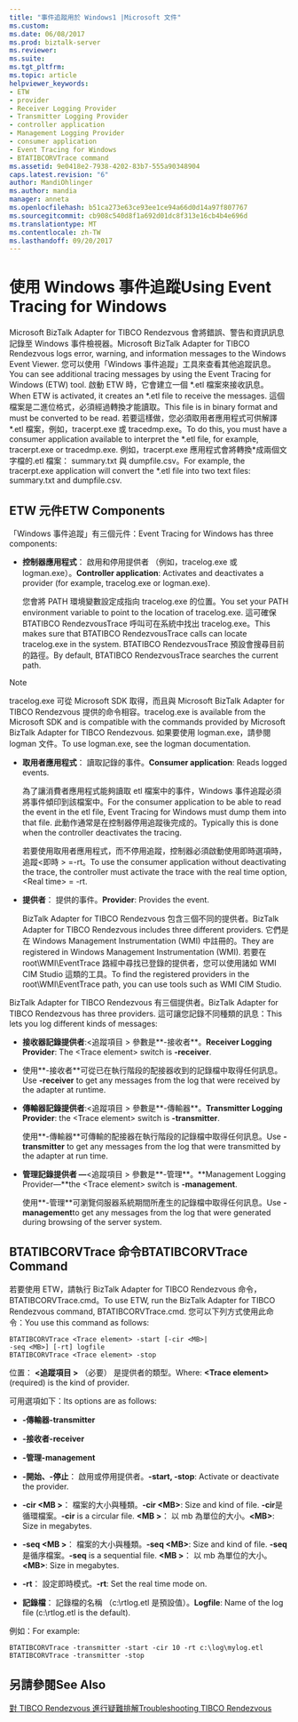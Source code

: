 ```yaml
---
title: "事件追蹤用於 Windows1 |Microsoft 文件"
ms.custom: 
ms.date: 06/08/2017
ms.prod: biztalk-server
ms.reviewer: 
ms.suite: 
ms.tgt_pltfrm: 
ms.topic: article
helpviewer_keywords:
- ETW
- provider
- Receiver Logging Provider
- Transmitter Logging Provider
- controller application
- Management Logging Provider
- consumer application
- Event Tracing for Windows
- BTATIBCORVTrace command
ms.assetid: 9e0418e2-7938-4202-83b7-555a90348904
caps.latest.revision: "6"
author: MandiOhlinger
ms.author: mandia
manager: anneta
ms.openlocfilehash: b51ca273e63ce93ee1ce94a66d0d14a97f807767
ms.sourcegitcommit: cb908c540d8f1a692d01dc8f313e16cb4b4e696d
ms.translationtype: MT
ms.contentlocale: zh-TW
ms.lasthandoff: 09/20/2017
---
```

# <a name="using-event-tracing-for-windows"></a><span data-ttu-id="4bb7b-102">使用 Windows 事件追蹤</span><span class="sxs-lookup"><span data-stu-id="4bb7b-102">Using Event Tracing for Windows</span></span>
<span data-ttu-id="4bb7b-103">Microsoft BizTalk Adapter for TIBCO Rendezvous 會將錯誤、警告和資訊訊息記錄至 Windows 事件檢視器。</span><span class="sxs-lookup"><span data-stu-id="4bb7b-103">Microsoft BizTalk Adapter for TIBCO Rendezvous logs error, warning, and information messages to the Windows Event Viewer.</span></span> <span data-ttu-id="4bb7b-104">您可以使用「Windows 事件追蹤」工具來查看其他追蹤訊息。</span><span class="sxs-lookup"><span data-stu-id="4bb7b-104">You can see additional tracing messages by using the Event Tracing for Windows (ETW) tool.</span></span> <span data-ttu-id="4bb7b-105">啟動 ETW 時，它會建立一個 *.etl 檔案來接收訊息。</span><span class="sxs-lookup"><span data-stu-id="4bb7b-105">When ETW is activated, it creates an *.etl file to receive the messages.</span></span> <span data-ttu-id="4bb7b-106">這個檔案是二進位格式，必須經過轉換才能讀取。</span><span class="sxs-lookup"><span data-stu-id="4bb7b-106">This file is in binary format and must be converted to be read.</span></span> <span data-ttu-id="4bb7b-107">若要這樣做，您必須取用者應用程式可供解譯\*.etl 檔案，例如，tracerpt.exe 或 tracedmp.exe。</span><span class="sxs-lookup"><span data-stu-id="4bb7b-107">To do this, you must have a consumer application available to interpret the \*.etl file, for example, tracerpt.exe or tracedmp.exe.</span></span> <span data-ttu-id="4bb7b-108">例如，tracerpt.exe 應用程式會將轉換\*成兩個文字檔的.etl 檔案： summary.txt 與 dumpfile.csv。</span><span class="sxs-lookup"><span data-stu-id="4bb7b-108">For example, the tracerpt.exe application will convert the \*.etl file into two text files: summary.txt and dumpfile.csv.</span></span>  
  
## <a name="etw-components"></a><span data-ttu-id="4bb7b-109">ETW 元件</span><span class="sxs-lookup"><span data-stu-id="4bb7b-109">ETW Components</span></span>  
 <span data-ttu-id="4bb7b-110">「Windows 事件追蹤」有三個元件：</span><span class="sxs-lookup"><span data-stu-id="4bb7b-110">Event Tracing for Windows has three components:</span></span>  
  
-   <span data-ttu-id="4bb7b-111">**控制器應用程式**： 啟用和停用提供者 （例如，tracelog.exe 或 logman.exe）。</span><span class="sxs-lookup"><span data-stu-id="4bb7b-111">**Controller application**: Activates and deactivates a provider (for example, tracelog.exe or logman.exe).</span></span>  
  
     <span data-ttu-id="4bb7b-112">您會將 PATH 環境變數設定成指向 tracelog.exe 的位置。</span><span class="sxs-lookup"><span data-stu-id="4bb7b-112">You set your PATH environment variable to point to the location of tracelog.exe.</span></span> <span data-ttu-id="4bb7b-113">這可確保 BTATIBCO RendezvousTrace 呼叫可在系統中找出 tracelog.exe。</span><span class="sxs-lookup"><span data-stu-id="4bb7b-113">This makes sure that BTATIBCO RendezvousTrace calls can locate tracelog.exe in the system.</span></span> <span data-ttu-id="4bb7b-114">BTATIBCO RendezvousTrace 預設會搜尋目前的路徑。</span><span class="sxs-lookup"><span data-stu-id="4bb7b-114">By default, BTATIBCO RendezvousTrace searches the current path.</span></span>  
  
> [!NOTE]
>  <span data-ttu-id="4bb7b-115">tracelog.exe 可從 Microsoft SDK 取得，而且與 Microsoft BizTalk Adapter for TIBCO Rendezvous 提供的命令相容。</span><span class="sxs-lookup"><span data-stu-id="4bb7b-115">tracelog.exe is available from the Microsoft SDK and is compatible with the commands provided by Microsoft BizTalk Adapter for TIBCO Rendezvous.</span></span> <span data-ttu-id="4bb7b-116">如果要使用 logman.exe，請參閱 logman 文件。</span><span class="sxs-lookup"><span data-stu-id="4bb7b-116">To use logman.exe, see the logman documentation.</span></span>  
  
-   <span data-ttu-id="4bb7b-117">**取用者應用程式**： 讀取記錄的事件。</span><span class="sxs-lookup"><span data-stu-id="4bb7b-117">**Consumer application**: Reads logged events.</span></span>  
  
     <span data-ttu-id="4bb7b-118">為了讓消費者應用程式能夠讀取 etl 檔案中的事件，Windows 事件追蹤必須將事件傾印到該檔案中。</span><span class="sxs-lookup"><span data-stu-id="4bb7b-118">For the consumer application to be able to read the event in the etl file, Event Tracing for Windows must dump them into that file.</span></span> <span data-ttu-id="4bb7b-119">此動作通常是在控制器停用追蹤後完成的。</span><span class="sxs-lookup"><span data-stu-id="4bb7b-119">Typically this is done when the controller deactivates the tracing.</span></span>  
  
     <span data-ttu-id="4bb7b-120">若要使用取用者應用程式，而不停用追蹤，控制器必須啟動使用即時選項時，追蹤\<即時 > =-rt。</span><span class="sxs-lookup"><span data-stu-id="4bb7b-120">To use the consumer application without deactivating the trace, the controller must activate the trace with the real time option, \<Real time> = -rt.</span></span>  
  
-   <span data-ttu-id="4bb7b-121">**提供者**： 提供的事件。</span><span class="sxs-lookup"><span data-stu-id="4bb7b-121">**Provider**: Provides the event.</span></span>  
  
     <span data-ttu-id="4bb7b-122">BizTalk Adapter for TIBCO Rendezvous 包含三個不同的提供者。</span><span class="sxs-lookup"><span data-stu-id="4bb7b-122">BizTalk Adapter for TIBCO Rendezvous includes three different providers.</span></span> <span data-ttu-id="4bb7b-123">它們是在 Windows Management Instrumentation (WMI) 中註冊的。</span><span class="sxs-lookup"><span data-stu-id="4bb7b-123">They are registered in Windows Management Instrumentation (WMI).</span></span> <span data-ttu-id="4bb7b-124">若要在 root\WMI\EventTrace 路經中尋找已登錄的提供者，您可以使用諸如 WMI CIM Studio 這類的工具。</span><span class="sxs-lookup"><span data-stu-id="4bb7b-124">To find the registered providers in the root\WMI\EventTrace path, you can use tools such as WMI CIM Studio.</span></span>  
  
 <span data-ttu-id="4bb7b-125">BizTalk Adapter for TIBCO Rendezvous 有三個提供者。</span><span class="sxs-lookup"><span data-stu-id="4bb7b-125">BizTalk Adapter for TIBCO Rendezvous has three providers.</span></span> <span data-ttu-id="4bb7b-126">這可讓您記錄不同種類的訊息：</span><span class="sxs-lookup"><span data-stu-id="4bb7b-126">This lets you log different kinds of messages:</span></span>  
  
-   <span data-ttu-id="4bb7b-127">**接收器記錄提供者**:\<追蹤項目 > 參數是**-接收者**。</span><span class="sxs-lookup"><span data-stu-id="4bb7b-127">**Receiver Logging Provider**: The \<Trace element> switch is **-receiver**.</span></span>  
  
-   <span data-ttu-id="4bb7b-128">使用**-接收者**可從已在執行階段的配接器收到的記錄檔中取得任何訊息。</span><span class="sxs-lookup"><span data-stu-id="4bb7b-128">Use **-receiver** to get any messages from the log that were received by the adapter at runtime.</span></span>  
  
-   <span data-ttu-id="4bb7b-129">**傳輸器記錄提供者**:\<追蹤項目 > 參數是**-傳輸器**。</span><span class="sxs-lookup"><span data-stu-id="4bb7b-129">**Transmitter Logging Provider**: the \<Trace element> switch is **-transmitter**.</span></span>  
  
     <span data-ttu-id="4bb7b-130">使用**-傳輸器**可傳輸的配接器在執行階段的記錄檔中取得任何訊息。</span><span class="sxs-lookup"><span data-stu-id="4bb7b-130">Use **-transmitter** to get any messages from the log that were transmitted by the adapter at run time.</span></span>  
  
-   <span data-ttu-id="4bb7b-131">**管理記錄提供者 —**\<追蹤項目 > 參數是**-管理**。</span><span class="sxs-lookup"><span data-stu-id="4bb7b-131">**Management Logging Provider—**the \<Trace element> switch is **-management**.</span></span>  
  
     <span data-ttu-id="4bb7b-132">使用**-管理**可瀏覽伺服器系統期間所產生的記錄檔中取得任何訊息。</span><span class="sxs-lookup"><span data-stu-id="4bb7b-132">Use **-management**to get any messages from the log that were generated during browsing of the server system.</span></span>  
  
## <a name="btatibcorvtrace-command"></a><span data-ttu-id="4bb7b-133">BTATIBCORVTrace 命令</span><span class="sxs-lookup"><span data-stu-id="4bb7b-133">BTATIBCORVTrace Command</span></span>  
 <span data-ttu-id="4bb7b-134">若要使用 ETW，請執行 BizTalk Adapter for TIBCO Rendezvous 命令，BTATIBCORVTrace.cmd。</span><span class="sxs-lookup"><span data-stu-id="4bb7b-134">To use ETW, run the BizTalk Adapter for TIBCO Rendezvous command, BTATIBCORVTrace.cmd.</span></span> <span data-ttu-id="4bb7b-135">您可以下列方式使用此命令：</span><span class="sxs-lookup"><span data-stu-id="4bb7b-135">You use this command as follows:</span></span>  
  
```  
BTATIBCORVTrace <Trace element> -start [-cir <MB>|   
-seq <MB>] [-rt] logfile  
BTATIBCORVTrace <Trace element> -stop  
```  
  
 <span data-ttu-id="4bb7b-136">位置： **\<追蹤項目 >** （必要） 是提供者的類型。</span><span class="sxs-lookup"><span data-stu-id="4bb7b-136">Where: **\<Trace element>** (required) is the kind of provider.</span></span>  
  
 <span data-ttu-id="4bb7b-137">可用選項如下：</span><span class="sxs-lookup"><span data-stu-id="4bb7b-137">Its options are as follows:</span></span>  
  
-   <span data-ttu-id="4bb7b-138">**-傳輸器**</span><span class="sxs-lookup"><span data-stu-id="4bb7b-138">**-transmitter**</span></span>  
  
-   <span data-ttu-id="4bb7b-139">**-接收者**</span><span class="sxs-lookup"><span data-stu-id="4bb7b-139">**-receiver**</span></span>  
  
-   <span data-ttu-id="4bb7b-140">**-管理**</span><span class="sxs-lookup"><span data-stu-id="4bb7b-140">**-management**</span></span>  
  
-   <span data-ttu-id="4bb7b-141">**-開始、-停止**： 啟用或停用提供者。</span><span class="sxs-lookup"><span data-stu-id="4bb7b-141">**-start, -stop**: Activate or deactivate the provider.</span></span>  
  
-   <span data-ttu-id="4bb7b-142">**-cir \<MB >**： 檔案的大小與種類。</span><span class="sxs-lookup"><span data-stu-id="4bb7b-142">**-cir \<MB>**: Size and kind of file.</span></span> <span data-ttu-id="4bb7b-143">**-cir**是循環檔案。</span><span class="sxs-lookup"><span data-stu-id="4bb7b-143">**-cir** is a circular file.</span></span> <span data-ttu-id="4bb7b-144">**\<MB >**： 以 mb 為單位的大小。</span><span class="sxs-lookup"><span data-stu-id="4bb7b-144">**\<MB>**: Size in megabytes.</span></span>  
  
-   <span data-ttu-id="4bb7b-145">**-seq \<MB >**： 檔案的大小與種類。</span><span class="sxs-lookup"><span data-stu-id="4bb7b-145">**-seq \<MB>**: Size and kind of file.</span></span> <span data-ttu-id="4bb7b-146">**-seq**是循序檔案。</span><span class="sxs-lookup"><span data-stu-id="4bb7b-146">**-seq** is a sequential file.</span></span> <span data-ttu-id="4bb7b-147">**\<MB >**： 以 mb 為單位的大小。</span><span class="sxs-lookup"><span data-stu-id="4bb7b-147">**\<MB>**: Size in megabytes.</span></span>  
  
-   <span data-ttu-id="4bb7b-148">**-rt**： 設定即時模式。</span><span class="sxs-lookup"><span data-stu-id="4bb7b-148">**-rt**: Set the real time mode on.</span></span>  
  
-   <span data-ttu-id="4bb7b-149">**記錄檔**： 記錄檔的名稱 （c:\rtlog.etl 是預設值）。</span><span class="sxs-lookup"><span data-stu-id="4bb7b-149">**Logfile**: Name of the log file (c:\rtlog.etl is the default).</span></span>  
  
 <span data-ttu-id="4bb7b-150">例如：</span><span class="sxs-lookup"><span data-stu-id="4bb7b-150">For example:</span></span>  
  
```  
BTATIBCORVTrace -transmitter -start -cir 10 -rt c:\log\mylog.etl  
BTATIBCORVTrace -transmitter -stop  
```  
  
## <a name="see-also"></a><span data-ttu-id="4bb7b-151">另請參閱</span><span class="sxs-lookup"><span data-stu-id="4bb7b-151">See Also</span></span>  
 [<span data-ttu-id="4bb7b-152">對 TIBCO Rendezvous 進行疑難排解</span><span class="sxs-lookup"><span data-stu-id="4bb7b-152">Troubleshooting TIBCO Rendezvous</span></span>](../core/troubleshooting-tibco-rendezvous.md)